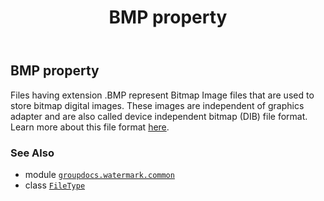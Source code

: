 ﻿---
title: BMP property
second_title: GroupDocs.Watermark for Python via .NET API References
description: 
type: docs
url: /python-net/groupdocs.watermark.common/filetype/bmp/
is_root: false
weight: 60
---

## BMP property


Files having extension .BMP represent Bitmap Image files that are used to store bitmap digital images.
These images are independent of graphics adapter and are also called device independent bitmap (DIB) file
format. Learn more about this file format [here](https://wiki.fileformat.com/image/bmp/).

### See Also
* module [`groupdocs.watermark.common`](../../)
* class [`FileType`](/watermark/python-net/groupdocs.watermark.common/filetype)
